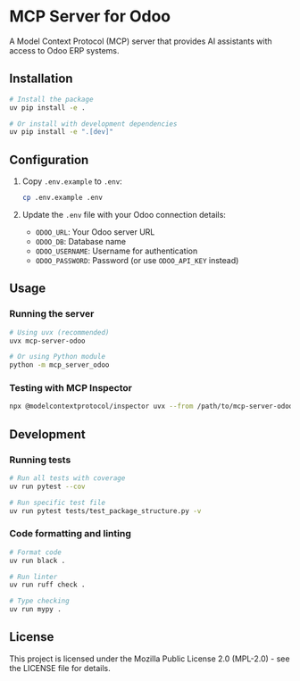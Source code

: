 # MCP Server for Odoo

A Model Context Protocol (MCP) server that provides AI assistants with access to Odoo ERP systems.

## Installation

```bash
# Install the package
uv pip install -e .

# Or install with development dependencies
uv pip install -e ".[dev]"
```

## Configuration

1. Copy `.env.example` to `.env`:
   ```bash
   cp .env.example .env
   ```

2. Update the `.env` file with your Odoo connection details:
   - `ODOO_URL`: Your Odoo server URL
   - `ODOO_DB`: Database name
   - `ODOO_USERNAME`: Username for authentication
   - `ODOO_PASSWORD`: Password (or use `ODOO_API_KEY` instead)

## Usage

### Running the server

```bash
# Using uvx (recommended)
uvx mcp-server-odoo

# Or using Python module
python -m mcp_server_odoo
```

### Testing with MCP Inspector

```bash
npx @modelcontextprotocol/inspector uvx --from /path/to/mcp-server-odoo mcp-server-odoo
```

## Development

### Running tests

```bash
# Run all tests with coverage
uv run pytest --cov

# Run specific test file
uv run pytest tests/test_package_structure.py -v
```

### Code formatting and linting

```bash
# Format code
uv run black .

# Run linter
uv run ruff check .

# Type checking
uv run mypy .
```

## License

This project is licensed under the Mozilla Public License 2.0 (MPL-2.0) - see the LICENSE file for details.